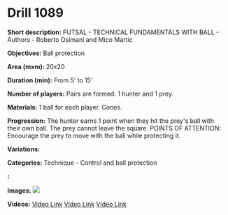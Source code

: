 # Drill 1089

**Short description:**
FUTSAL - TECHNICAL FUNDAMENTALS WITH BALL - Authors - Roberto Osimani and Mico Martic

**Objectives:**
Ball protection

**Area (mxm):**
20x20

**Duration (min):**
From 5’ to 15’

**Number of players:**
Pairs are formed: 1 hunter and 1 prey.

**Materials:**
1 ball for each player. Cones.

**Progression:**
The hunter earns 1 point when they hit the prey's ball with their own ball. The prey cannot leave the square. POINTS OF ATTENTION: Encourage the prey to move with the ball while protecting it.

**Variations:**


**Categories:**
Technique - Control and ball protection

**:**


**Images:**
![](https://www.coachingfutsal.com/\images\1c3d287ec8d60bf576c66b223d0b496a0456f5aadda5721f10efd7681d5f8409de1023ba35e1d02ce2b64c896698063d0cffbbf7daec8b80f03984a1c49cf53352c1cb810fab0.jpg)

**Videos:**
[Video Link](https://www.youtube.com/embed/ThrDyerIO8c)
[Video Link](https://www.youtube.com/embed/2n0zxFPfimM)
[Video Link](https://www.youtube.com/embed/iknAb2Tt3WI)

